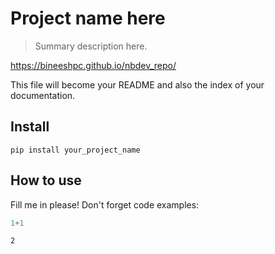 # Project name here
> Summary description here.

https://bineeshpc.github.io/nbdev_repo/

This file will become your README and also the index of your documentation.

## Install

`pip install your_project_name`

## How to use

Fill me in please! Don't forget code examples:

```python
1+1
```




    2


